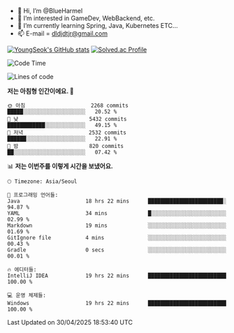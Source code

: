 - 👋 Hi, I’m @BlueHarmel
- 👀 I’m interested in GameDev, WebBackend, etc.
- 🌱 I’m currently learning Spring, Java, Kubernetes ETC...
- 📫 E-mail = dldjdtjr@gmail.com

[![YoungSeok's GitHub stats](https://github-readme-stats.vercel.app/api?username=BlueHarmel&show_icons=true&theme=transparent)](https://github.com/anuraghazra/github-readme-stats)
[![Solved.ac Profile](http://mazassumnida.wtf/api/v2/generate_badge?boj=dldjdtjr)](https://solved.ac/dldjdtjr/)

<!--START_SECTION:waka-->
![Code Time](http://img.shields.io/badge/Code%20Time-1%2C024%20hrs%2027%20mins-blue)

![Lines of code](https://img.shields.io/badge/%EC%A0%80%EB%8A%94%20%EC%97%AC%ED%83%9C%EA%B9%8C%EC%A7%80%20-45.6%20million%20%EC%A4%84%EC%9D%98%20%EC%BD%94%EB%93%9C%EB%A5%BC%20%EC%9E%91%EC%84%B1%ED%96%88%EC%96%B4%EC%9A%94.-blue)

**저는 아침형 인간이에요. 🐤** 

```text
🌞 아침                     2268 commits        █████░░░░░░░░░░░░░░░░░░░░   20.52 % 
🌆 낮　                     5432 commits        ████████████░░░░░░░░░░░░░   49.15 % 
🌃 저녁                     2532 commits        ██████░░░░░░░░░░░░░░░░░░░   22.91 % 
🌙 밤　                     820 commits         ██░░░░░░░░░░░░░░░░░░░░░░░   07.42 % 
```


📊 **저는 이번주를 이렇게 시간을 보냈어요.** 

```text
🕑︎ Timezone: Asia/Seoul

💬 프로그래밍 언어들: 
Java                     18 hrs 22 mins      ████████████████████████░   94.87 % 
YAML                     34 mins             █░░░░░░░░░░░░░░░░░░░░░░░░   02.99 % 
Markdown                 19 mins             ░░░░░░░░░░░░░░░░░░░░░░░░░   01.69 % 
GitIgnore file           4 mins              ░░░░░░░░░░░░░░░░░░░░░░░░░   00.43 % 
Gradle                   0 secs              ░░░░░░░░░░░░░░░░░░░░░░░░░   00.01 % 

🔥 에디터들: 
IntelliJ IDEA            19 hrs 22 mins      █████████████████████████   100.00 % 

💻 운영 체제들: 
Windows                  19 hrs 22 mins      █████████████████████████   100.00 % 
```


 Last Updated on 30/04/2025 18:53:40 UTC
<!--END_SECTION:waka-->
<!---
BlueHarmel/BlueHarmel is a ✨ special ✨ repository because its `README.md` (this file) appears on your GitHub profile.
You can click the Preview link to take a look at your changes.
--->


